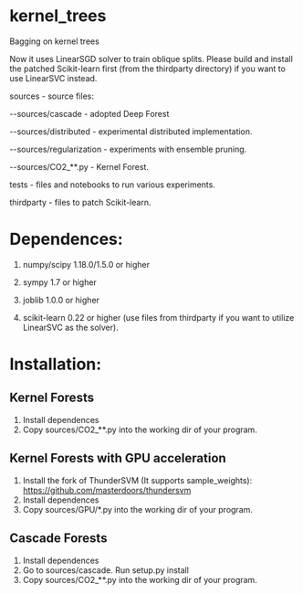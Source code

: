 # kernel_trees
Bagging on kernel trees

Now it uses LinearSGD solver to train oblique splits. Please build and install the patched Scikit-learn first (from the thirdparty directory) if you want to use LinearSVC instead.

sources - source files: 

--sources/cascade - adopted Deep Forest

--sources/distributed - experimental distributed implementation. 

--sources/regularization - experiments with ensemble pruning.

--sources/CO2_**.py - Kernel Forest.

tests - files and notebooks to run various experiments.

thirdparty - files to patch Scikit-learn.

# Dependences:
1. numpy/scipy 1.18.0/1.5.0 or higher

2. sympy 1.7 or higher

3. joblib 1.0.0 or higher

4. scikit-learn 0.22 or higher (use files from thirdparty if you want to utilize LinearSVC as the solver). 

# Installation:
## Kernel Forests
1. Install dependences
2. Copy sources/CO2_**.py into the working dir of your program.
## Kernel Forests with GPU acceleration
1. Install the fork of ThunderSVM (It supports sample_weights): https://github.com/masterdoors/thundersvm
2. Install dependences
3. Copy sources/GPU/*.py into the working dir of your program.
## Cascade Forests
1. Install dependences
2. Go to sources/cascade. Run setup.py install
3. Copy sources/CO2_**.py into the working dir of your program.
